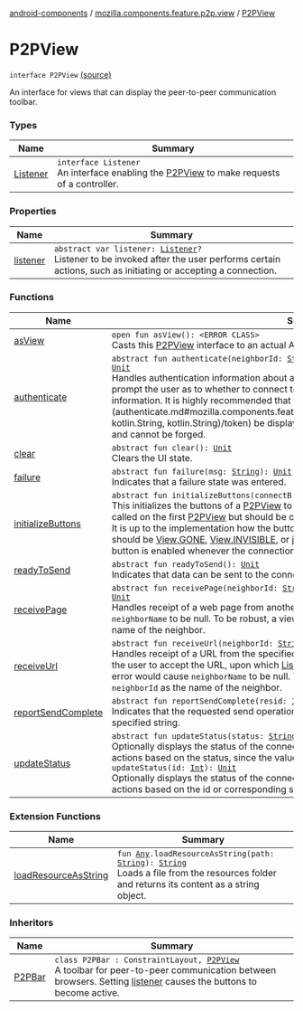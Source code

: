 [android-components](../../index.md) / [mozilla.components.feature.p2p.view](../index.md) / [P2PView](./index.md)

# P2PView

`interface P2PView` [(source)](https://github.com/mozilla-mobile/android-components/blob/master/components/feature/p2p/src/main/java/mozilla/components/feature/p2p/view/P2PView.kt#L14)

An interface for views that can display the peer-to-peer communication toolbar.

### Types

| Name | Summary |
|---|---|
| [Listener](-listener/index.md) | `interface Listener`<br>An interface enabling the [P2PView](./index.md) to make requests of a controller. |

### Properties

| Name | Summary |
|---|---|
| [listener](listener.md) | `abstract var listener: `[`Listener`](-listener/index.md)`?`<br>Listener to be invoked after the user performs certain actions, such as initiating or accepting a connection. |

### Functions

| Name | Summary |
|---|---|
| [asView](as-view.md) | `open fun asView(): <ERROR CLASS>`<br>Casts this [P2PView](./index.md) interface to an actual Android [View](#) object. |
| [authenticate](authenticate.md) | `abstract fun authenticate(neighborId: `[`String`](https://kotlinlang.org/api/latest/jvm/stdlib/kotlin/-string/index.html)`, neighborName: `[`String`](https://kotlinlang.org/api/latest/jvm/stdlib/kotlin/-string/index.html)`, token: `[`String`](https://kotlinlang.org/api/latest/jvm/stdlib/kotlin/-string/index.html)`): `[`Unit`](https://kotlinlang.org/api/latest/jvm/stdlib/kotlin/-unit/index.html)<br>Handles authentication information about a connection. It is recommended that the view prompt the user as to whether to connect to another device having the specified connection information. It is highly recommended that the [token](authenticate.md#mozilla.components.feature.p2p.view.P2PView$authenticate(kotlin.String, kotlin.String, kotlin.String)/token) be displayed, since it uniquely identifies the connection and cannot be forged. |
| [clear](clear.md) | `abstract fun clear(): `[`Unit`](https://kotlinlang.org/api/latest/jvm/stdlib/kotlin/-unit/index.html)<br>Clears the UI state. |
| [failure](failure.md) | `abstract fun failure(msg: `[`String`](https://kotlinlang.org/api/latest/jvm/stdlib/kotlin/-string/index.html)`): `[`Unit`](https://kotlinlang.org/api/latest/jvm/stdlib/kotlin/-unit/index.html)<br>Indicates that a failure state was entered. |
| [initializeButtons](initialize-buttons.md) | `abstract fun initializeButtons(connectB: `[`Boolean`](https://kotlinlang.org/api/latest/jvm/stdlib/kotlin/-boolean/index.html)`, sendB: `[`Boolean`](https://kotlinlang.org/api/latest/jvm/stdlib/kotlin/-boolean/index.html)`): `[`Unit`](https://kotlinlang.org/api/latest/jvm/stdlib/kotlin/-unit/index.html)<br>This initializes the buttons of a [P2PView](./index.md) to restore the past button state. It need not be called on the first [P2PView](./index.md) but should be called after one is destroyed and another inflated. It is up to the implementation how the buttons should be presented (such as whether they should be [View.GONE](#), [View.INVISIBLE](#), or just disabled when not being presented. The reset button is enabled whenever the connection buttons are not. |
| [readyToSend](ready-to-send.md) | `abstract fun readyToSend(): `[`Unit`](https://kotlinlang.org/api/latest/jvm/stdlib/kotlin/-unit/index.html)<br>Indicates that data can be sent to the connected device. |
| [receivePage](receive-page.md) | `abstract fun receivePage(neighborId: `[`String`](https://kotlinlang.org/api/latest/jvm/stdlib/kotlin/-string/index.html)`, neighborName: `[`String`](https://kotlinlang.org/api/latest/jvm/stdlib/kotlin/-string/index.html)`?, page: `[`String`](https://kotlinlang.org/api/latest/jvm/stdlib/kotlin/-string/index.html)`): `[`Unit`](https://kotlinlang.org/api/latest/jvm/stdlib/kotlin/-unit/index.html)<br>Handles receipt of a web page from another device. Only an internal error would cause `neighborName` to be null. To be robust, a view should use `neighborName ?: neighborId` as the name of the neighbor. |
| [receiveUrl](receive-url.md) | `abstract fun receiveUrl(neighborId: `[`String`](https://kotlinlang.org/api/latest/jvm/stdlib/kotlin/-string/index.html)`, neighborName: `[`String`](https://kotlinlang.org/api/latest/jvm/stdlib/kotlin/-string/index.html)`?, url: `[`String`](https://kotlinlang.org/api/latest/jvm/stdlib/kotlin/-string/index.html)`): `[`Unit`](https://kotlinlang.org/api/latest/jvm/stdlib/kotlin/-unit/index.html)<br>Handles receipt of a URL from the specified neighbor. For example, the view could prompt the user to accept the URL, upon which [Listener.onSetUrl](-listener/on-set-url.md) would be called. Only an internal error would cause `neighborName` to be null. To be robust, a view should use `neighborName ?: neighborId` as the name of the neighbor. |
| [reportSendComplete](report-send-complete.md) | `abstract fun reportSendComplete(resid: `[`Int`](https://kotlinlang.org/api/latest/jvm/stdlib/kotlin/-int/index.html)`): `[`Unit`](https://kotlinlang.org/api/latest/jvm/stdlib/kotlin/-unit/index.html)<br>Indicates that the requested send operation is complete. The view may optionally display the specified string. |
| [updateStatus](update-status.md) | `abstract fun updateStatus(status: `[`String`](https://kotlinlang.org/api/latest/jvm/stdlib/kotlin/-string/index.html)`): `[`Unit`](https://kotlinlang.org/api/latest/jvm/stdlib/kotlin/-unit/index.html)<br>Optionally displays the status of the connection. The implementation should not take other actions based on the status, since the values of the strings could change.`abstract fun updateStatus(id: `[`Int`](https://kotlinlang.org/api/latest/jvm/stdlib/kotlin/-int/index.html)`): `[`Unit`](https://kotlinlang.org/api/latest/jvm/stdlib/kotlin/-unit/index.html)<br>Optionally displays the status of the connection. The implementation should not take other actions based on the id or corresponding string, since the values could change. |

### Extension Functions

| Name | Summary |
|---|---|
| [loadResourceAsString](../../mozilla.components.support.test.file/kotlin.-any/load-resource-as-string.md) | `fun `[`Any`](https://kotlinlang.org/api/latest/jvm/stdlib/kotlin/-any/index.html)`.loadResourceAsString(path: `[`String`](https://kotlinlang.org/api/latest/jvm/stdlib/kotlin/-string/index.html)`): `[`String`](https://kotlinlang.org/api/latest/jvm/stdlib/kotlin/-string/index.html)<br>Loads a file from the resources folder and returns its content as a string object. |

### Inheritors

| Name | Summary |
|---|---|
| [P2PBar](../-p2-p-bar/index.md) | `class P2PBar : ConstraintLayout, `[`P2PView`](./index.md)<br>A toolbar for peer-to-peer communication between browsers. Setting [listener](../-p2-p-bar/listener.md) causes the buttons to become active. |
